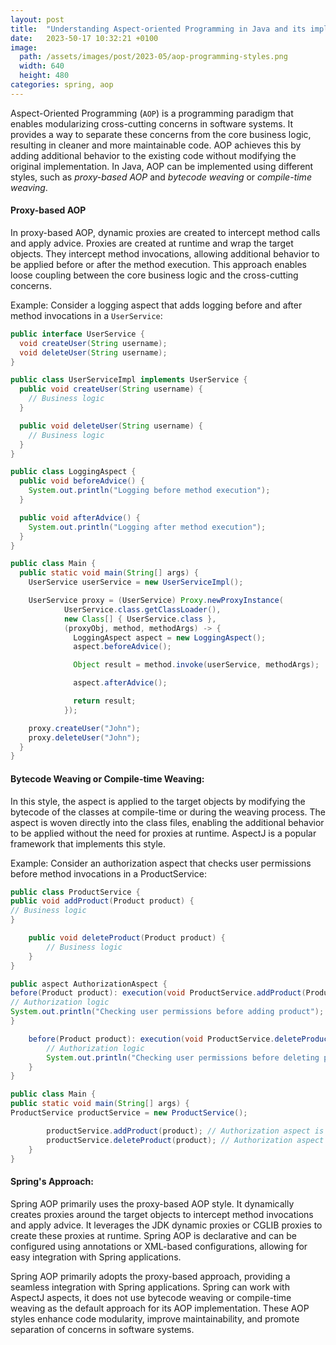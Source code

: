 ```yaml
---
layout: post    
title:  "Understanding Aspect-oriented Programming in Java and its implementation styles "
date:   2023-50-17 10:32:21 +0100
image:
  path: /assets/images/post/2023-05/aop-programming-styles.png
  width: 640
  height: 480
categories: spring, aop 
---
```



 Aspect-Oriented Programming (`AOP`) is a programming paradigm that enables modularizing cross-cutting concerns in software systems. It provides a way to separate these concerns from the core business logic, resulting in cleaner and more maintainable code. AOP achieves this by adding additional behavior to the existing code without modifying the original implementation. In Java, AOP can be implemented using different styles, such as *proxy-based AOP* and *bytecode weaving* or *compile-time weaving*.


#### Proxy-based AOP
In proxy-based AOP, dynamic proxies are created to intercept method calls and apply advice. Proxies are created at runtime and wrap the target objects. They intercept method invocations, allowing additional behavior to be applied before or after the method execution. This approach enables loose coupling between the core business logic and the cross-cutting concerns.

Example:
Consider a logging aspect that adds logging before and after method invocations in a `UserService`:

```java
public interface UserService {
  void createUser(String username);
  void deleteUser(String username);
}

public class UserServiceImpl implements UserService {
  public void createUser(String username) {
    // Business logic
  }

  public void deleteUser(String username) {
    // Business logic
  }
}

public class LoggingAspect {
  public void beforeAdvice() {
    System.out.println("Logging before method execution");
  }

  public void afterAdvice() {
    System.out.println("Logging after method execution");
  }
}

public class Main {
  public static void main(String[] args) {
    UserService userService = new UserServiceImpl();

    UserService proxy = (UserService) Proxy.newProxyInstance(
            UserService.class.getClassLoader(),
            new Class[] { UserService.class },
            (proxyObj, method, methodArgs) -> {
              LoggingAspect aspect = new LoggingAspect();
              aspect.beforeAdvice();

              Object result = method.invoke(userService, methodArgs);

              aspect.afterAdvice();

              return result;
            });

    proxy.createUser("John");
    proxy.deleteUser("John");
  }
}
```

#### Bytecode Weaving or Compile-time Weaving:
In this style, the aspect is applied to the target objects by modifying the bytecode of the classes at compile-time or during the weaving process. The aspect is woven directly into the class files, enabling the additional behavior to be applied without the need for proxies at runtime. AspectJ is a popular framework that implements this style.

Example:
Consider an authorization aspect that checks user permissions before method invocations in a ProductService:

```java
public class ProductService {
public void addProduct(Product product) {
// Business logic
}

    public void deleteProduct(Product product) {
        // Business logic
    }
}

public aspect AuthorizationAspect {
before(Product product): execution(void ProductService.addProduct(Product)) && args(product) {
// Authorization logic
System.out.println("Checking user permissions before adding product");
}

    before(Product product): execution(void ProductService.deleteProduct(Product)) && args(product) {
        // Authorization logic
        System.out.println("Checking user permissions before deleting product");
    }
}

public class Main {
public static void main(String[] args) {
ProductService productService = new ProductService();

        productService.addProduct(product); // Authorization aspect is applied
        productService.deleteProduct(product); // Authorization aspect is applied
    }
}
```

#### Spring's Approach:

Spring AOP primarily uses the proxy-based AOP style. It dynamically creates proxies around the target objects to intercept method invocations and apply advice. It leverages the JDK dynamic proxies or CGLIB proxies to create these proxies at runtime. Spring AOP is declarative and can be configured using annotations or XML-based configurations, allowing for easy integration with Spring applications. 


 Spring AOP primarily adopts the proxy-based approach, providing a seamless integration with Spring applications. Spring can work with AspectJ aspects, it does not use bytecode weaving or compile-time weaving as the default approach for its AOP implementation. These AOP styles enhance code modularity, improve maintainability, and promote separation of concerns in software systems.

